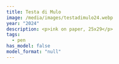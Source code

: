 ```yaml
---
title: Testa di Mulo
image: /media/images/testadimulo24.webp
year: "2024"
description: <p>ink on paper, 25x29</p>
tags:
  - pen
has_model: false
model_format: "null"
---
```


